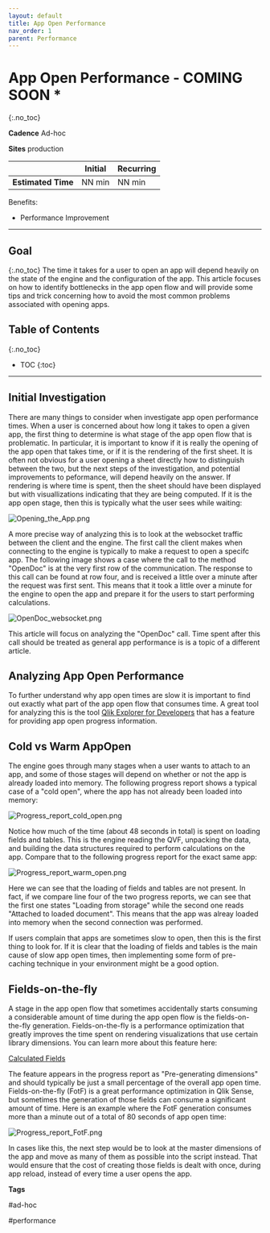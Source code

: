 ```yaml
---
layout: default
title: App Open Performance
nav_order: 1
parent: Performance
---
```


# App Open Performance - COMING SOON<i class="fas fa-tools fa-xs" title="Tooling | Pre-Built Solutions"></i> <i class="fas fa-file-code fa-xs" title="API | Script Optional"></i>*
{:.no_toc}

**Cadence** <span class="label cadence">Ad-hoc</span>

**Sites** <span class="label prod">production</span>

|                                  		                      | Initial    | Recurring   |
|-----------------------------------------------------------|------------|-------------|
| <i class="far fa-clock fa-sm"></i> **Estimated Time**     | NN min     | NN min      |

Benefits:

  - Performance Improvement
  
-------------------------

## Goal
{:.no_toc}
The time it takes for a user to open an app will depend heavily on the state of the engine and the configuration of the app. This article focuses on how to identify bottlenecks in the app open flow and will provide some tips and trick concerning how to avoid the most common problems associated with opening apps.

## Table of Contents
{:.no_toc}

* TOC
{:toc}

-------------------------

## Initial Investigation

There are many things to consider when investigate app open performance times. When a user is concerned about how long it takes to open a given app, the first thing to determine is what stage of the app open flow that is problematic. In particular, it is important to know if it is really the opening of the app open that takes time, or if it is the rendering of the first sheet. It is often not obvious for a user opening a sheet directly how to distinguish between the two, but the next steps of the investigation, and potential improvements to peformance, will depend heavily on the answer. If rendering is where time is spent, then the sheet should have been displayed but with visuallizations indicating that they are being computed. If it is the app open stage, then this is typically what the user sees while waiting:

![Opening_the_App.png](images/Opening_the_App.png)

A more precise way of analyzing this is to look at the websocket traffic between the client and the engine. The first call the client makes when connecting to the engine is typically to make a request to open a specifc app. The following image shows a case where the call to the method "OpenDoc" is at the very first row of the communication. The response to this call can be found at row four, and is received a little over a minute after the request was first sent. This means that it took a little over a minute for the engine to open the app and prepare it for the users to start performing calculations.

![OpenDoc_websocket.png](images/OpenDoc_websocket.png)

This article will focus on analyzing the "OpenDoc" call. Time spent after this call should be treated as general app performance is is a topic of a different article.

## Analyzing App Open Performance

To further understand why app open times are slow it is important to find out exactly what part of the app open flow that consumes time. A great tool for analyzing this is the tool [Qlik Explorer for Developers](https://community.qlik.com/t5/Qlik-Sense-Documents/Qlik-Explorer-for-Developers/ta-p/1949809) that has a feature for providing app open progress information. 

## Cold vs Warm AppOpen

The engine goes through many stages when a user wants to attach to an app, and some of those stages will depend on whether or not the app is already loaded into memory. The following progress report shows a typical case of a "cold open", where the app has not already been loaded into memory:

![Progress_report_cold_open.png](images/Progress_report_cold_open.png)

Notice how much of the time (about 48 seconds in total) is spent on loading fields and tables. This is the engine reading the QVF, unpacking the data, and building the data structures required to perform calculations on the app. Compare that to the following progress report for the exact same app:

![Progress_report_warm_open.png](images/Progress_report_warm_open.png)

Here we can see that the loading of fields and tables are not present. In fact, if we compare line four of the two progress reports, we can see that the first one states "Loading from storage" while the second one reads "Attached to loaded document". This means that the app was alreay loaded into memory when the second connection was performed.

If users complain that apps are sometimes slow to open, then this is the first thing to look for. If it is clear that the loading of fields and tables is the main cause of slow app open times, then implementing some form of pre-caching technique in your environment might be a good option.

## Fields-on-the-fly
A stage in the app open flow that sometimes accidentally starts consuming a considerable amount of time during the app open flow is the fields-on-the-fly generation. Fields-on-the-fly is a performance optimization that greatly improves the time spent on rendering visualizations that use certain library dimensions. You can learn more about this feature here:

[Calculated Fields](https://community.qlik.com/t5/Design/Calculated-Fields/ba-p/1694383)

The feature appears in the progress report as "Pre-generating dimensions" and should typically be just a small percentage of the overall app open time. Fields-on-the-fly (FotF) is a great performance optimization in Qlik Sense, but sometimes the generation of those fields can consume a significant amount of time. Here is an example where the FotF generation consumes more than a minute out of a total of 80 seconds of app open time:

![Progress_report_FotF.png](images/Progress_report_FotF.png)

In cases like this, the next step would be to look at the master dimensions of the app and move as many of them as possible into the script instead. That would ensure that the cost of creating those fields is dealt with once, during app reload, instead of every time a user opens the app.

**Tags**

#ad-hoc

#performance

&nbsp;
